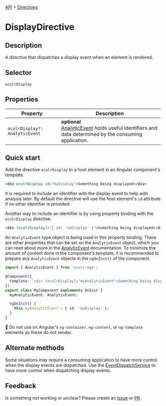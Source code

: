 [API](./README.md) > [Directives](./README.md#Directives)

# DisplayDirective

## Description

A directive that dispatches a display event when an element is rendered.

## Selector

```
oculrDisplay
```

## Properties

| Property                       | Description                                                                                                                        |
| ------------------------------ | ---------------------------------------------------------------------------------------------------------------------------------- |
| `oculrDisplay?: AnalyticEvent` | **optional** </br> [AnalyticEvent](./analytic-event.md) holds useful identifiers and data determined by the consuming application. |

## Quick start

Add the directive `oculrDisplay` to a host element in an Angular component's template.

```html
<div oculrDisplay id="myDisplay">Something being displayed</div>
```

It is required to include an identifier with the display event to help with analysis later. By default the directive will use the host element's `id` attribute if no other identifier is provided.

Another way to include an identifier is by using property binding with the `oculrDisplay` directive.

```html
<div [oculrDisplay]="{ id: 'myDisplay' }">Something being displayed</div>
```

An `AnalyticEvent` type object is being used in this property binding. There are other properties that can be set on the `AnalyticEvent` object, which you can read about more in the [AnalyticEvent](./analytic-event.md) documentation. To minimize the amount of content done in the component's template, it is recommended to prepare any `AnalyticEvent` objects in the `ngOnInit()` of the component.

```typescript
import { AnalyticEvent } from 'oculr-ngx';

@Component({
  template: `<div [oculrDisplay]="myAnalyticEvent">Something being displayed</div>`,
})
export class MyComponent implements OnInit {
  myAnalyticEvent: AnalyticEvent;

  ngOnInit() {
    this.myAnalyticEvent = { id: 'myDisplay' };
  }
}
```

:stop_sign: Do not use on Angular's `ng-container`, `ng-content`, or `ng-template` elements as these do not render.

## Alternate methods

Some situations may require a consuming application to have more control when the display events are dispatched. Use the [EventDispatchService]() to have more control when dispatching display events.

## Feedback

Is something not working or unclear? Please create an [issue](https://github.com/Progressive/oculr-ngx/issues/new/choose) or [PR](https://github.com/Progressive/oculr-ngx/blob/main/CONTRIBUTING.md).

